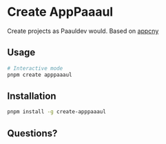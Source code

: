 # Create AppPaaaul

Create projects as Paauldev would.
Based on [appcny](https://github.com/goncy/create-appncy)

## Usage

```bash
# Interactive mode
pnpm create apppaaaul
```

## Installation

```bash
pnpm install -g create-apppaaaul
```

## Questions?

